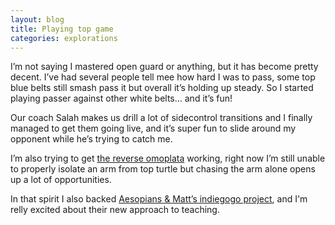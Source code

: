 ```yaml
---
layout: blog
title: Playing top game
categories: explorations
---
```

I’m not saying I mastered open guard or anything, but it has become pretty decent. I’ve had several people tell mee how hard I was to pass, some top blue belts still smash pass it but overall it’s holding up steady. So I started playing passer against other white belts… and it’s fun!

Our coach Salah makes us drill a lot of sidecontrol transitions and I finally managed to get them going live, and it’s super fun to slide around my opponent while he’s trying to catch me.

I’m also trying to get [the reverse omoplata](http://aesopian.com/2969/12-minutes-reverse-omoplata-goodness/) working, right now I’m still unable to properly isolate an arm from top turtle but chasing the arm alone opens up a lot of opportunities.

In that spirit I also backed [Aesopians & Matt’s indiegogo project](https://www.indiegogo.com/projects/aesopian-s-brazilian-jiu-jitsu-instructional), and I'm relly excited about their new approach to teaching.